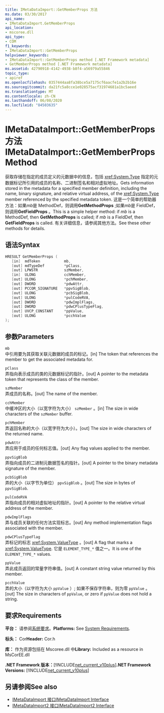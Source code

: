 ```yaml
---
title: IMetaDataImport::GetMemberProps 方法
ms.date: 03/30/2017
api_name:
- IMetaDataImport.GetMemberProps
api_location:
- mscoree.dll
api_type:
- COM
f1_keywords:
- IMetaDataImport::GetMemberProps
helpviewer_keywords:
- IMetaDataImport::GetMemberProps method [.NET Framework metadata]
- GetMemberProps method [.NET Framework metadata]
ms.assetid: 42790918-4142-4938-b8f4-a56979a55846
topic_type:
- apiref
ms.openlocfilehash: 0357444aa8fa38bce5a7175cf6aacfe1a2b2b16e
ms.sourcegitcommit: da21fc5a8cce1e028575acf31974681a1bc5aeed
ms.translationtype: MT
ms.contentlocale: zh-CN
ms.lasthandoff: 06/08/2020
ms.locfileid: "84503635"
---
```

# <a name="imetadataimportgetmemberprops-method"></a><span data-ttu-id="29755-102">IMetaDataImport::GetMemberProps 方法</span><span class="sxs-lookup"><span data-stu-id="29755-102">IMetaDataImport::GetMemberProps Method</span></span>
<span data-ttu-id="29755-103">获取存储在指定的成员定义的元数据中的信息，包括 <xref:System.Type> 指定的元数据标记所引用的成员的名称、二进制签名和相对虚拟地址。</span><span class="sxs-lookup"><span data-stu-id="29755-103">Gets information stored in the metadata for a specified member definition, including the name, binary signature, and relative virtual address, of the <xref:System.Type> member referenced by the specified metadata token.</span></span> <span data-ttu-id="29755-104">这是一个简单的帮助器方法：如果*mb*是 MethodDef，则调用**GetMethodProps** ;如果*mb*是 FieldDef，则调用**GetFieldProps** 。</span><span class="sxs-lookup"><span data-stu-id="29755-104">This is a simple helper method: if *mb* is a MethodDef, then **GetMethodProps** is called; if *mb* is a FieldDef, then **GetFieldProps** is called.</span></span> <span data-ttu-id="29755-105">有关详细信息，请参阅其他方法。</span><span class="sxs-lookup"><span data-stu-id="29755-105">See these other methods for details.</span></span>
  
## <a name="syntax"></a><span data-ttu-id="29755-106">语法</span><span class="sxs-lookup"><span data-stu-id="29755-106">Syntax</span></span>  
  
```cpp  
HRESULT GetMemberProps (  
   [in]  mdToken           mb,
   [out] mdTypeDef         *pClass,  
   [out] LPWSTR            szMember,
   [in]  ULONG             cchMember,
   [out] ULONG             *pchMember,
   [out] DWORD             *pdwAttr,  
   [out] PCCOR_SIGNATURE   *ppvSigBlob,
   [out] ULONG             *pcbSigBlob,
   [out] ULONG             *pulCodeRVA,
   [out] DWORD             *pdwImplFlags,
   [out] DWORD             *pdwCPlusTypeFlag,
   [out] UVCP_CONSTANT     *ppValue,  
   [out] ULONG             *pcchValue  
);  
```  
  
## <a name="parameters"></a><span data-ttu-id="29755-107">参数</span><span class="sxs-lookup"><span data-stu-id="29755-107">Parameters</span></span>  
 `mb`  
 <span data-ttu-id="29755-108">中引用要为其获取关联元数据的成员的标记。</span><span class="sxs-lookup"><span data-stu-id="29755-108">[in] The token that references the member to get the associated metadata for.</span></span>  
  
 `pClass`  
 <span data-ttu-id="29755-109">弄指向表示成员的类的元数据标记的指针。</span><span class="sxs-lookup"><span data-stu-id="29755-109">[out] A pointer to the metadata token that represents the class of the member.</span></span>  
  
 `szMember`  
 <span data-ttu-id="29755-110">弄成员的名称。</span><span class="sxs-lookup"><span data-stu-id="29755-110">[out] The name of the member.</span></span>  
  
 `cchMember`  
 <span data-ttu-id="29755-111">中缓冲区的大小（以宽字符为大小） `szMember` 。</span><span class="sxs-lookup"><span data-stu-id="29755-111">[in] The size in wide characters of the `szMember` buffer.</span></span>  
  
 `pchMember`  
 <span data-ttu-id="29755-112">弄返回名称的大小（以宽字符为大小）。</span><span class="sxs-lookup"><span data-stu-id="29755-112">[out] The size in wide characters of the returned name.</span></span>  
  
 `pdwAttr`  
 <span data-ttu-id="29755-113">弄应用于成员的任何标志值。</span><span class="sxs-lookup"><span data-stu-id="29755-113">[out] Any flag values applied to the member.</span></span>  
  
 `ppvSigBlob`  
 <span data-ttu-id="29755-114">弄指向成员的二进制元数据签名的指针。</span><span class="sxs-lookup"><span data-stu-id="29755-114">[out] A pointer to the binary metadata signature of the member.</span></span>  
  
 `pcbSigBlob`  
 <span data-ttu-id="29755-115">弄的大小（以字节为单位） `ppvSigBlob` 。</span><span class="sxs-lookup"><span data-stu-id="29755-115">[out] The size in bytes of `ppvSigBlob`.</span></span>  
  
 `pulCodeRVA`  
 <span data-ttu-id="29755-116">弄指向成员的相对虚拟地址的指针。</span><span class="sxs-lookup"><span data-stu-id="29755-116">[out] A pointer to the relative virtual address of the member.</span></span>  
  
 `pdwImplFlags`  
 <span data-ttu-id="29755-117">弄与成员关联的任何方法实现标志。</span><span class="sxs-lookup"><span data-stu-id="29755-117">[out] Any method implementation flags associated with the member.</span></span>  
  
 `pdwCPlusTypeFlag`  
 <span data-ttu-id="29755-118">弄标记的标志 <xref:System.ValueType> 。</span><span class="sxs-lookup"><span data-stu-id="29755-118">[out] A flag that marks a <xref:System.ValueType>.</span></span> <span data-ttu-id="29755-119">它是 `ELEMENT_TYPE_*` 值之一。</span><span class="sxs-lookup"><span data-stu-id="29755-119">It is one of the `ELEMENT_TYPE_*` values.</span></span>
  
 `ppValue`  
 <span data-ttu-id="29755-120">弄此成员返回的常量字符串值。</span><span class="sxs-lookup"><span data-stu-id="29755-120">[out] A constant string value returned by this member.</span></span>  
  
 `pcchValue`  
 <span data-ttu-id="29755-121">弄的大小（以字符为大小 `ppValue` ）; 如果不保存字符串，则为零 `ppValue` 。</span><span class="sxs-lookup"><span data-stu-id="29755-121">[out] The size in characters of `ppValue`, or zero if `ppValue` does not hold a string.</span></span>  
  
## <a name="requirements"></a><span data-ttu-id="29755-122">要求</span><span class="sxs-lookup"><span data-stu-id="29755-122">Requirements</span></span>  
 <span data-ttu-id="29755-123">**平台：** 请参阅[系统要求](../../get-started/system-requirements.md)。</span><span class="sxs-lookup"><span data-stu-id="29755-123">**Platforms:** See [System Requirements](../../get-started/system-requirements.md).</span></span>  
  
 <span data-ttu-id="29755-124">**标头：** Cor</span><span class="sxs-lookup"><span data-stu-id="29755-124">**Header:** Cor.h</span></span>  
  
 <span data-ttu-id="29755-125">**库：** 作为资源包括在 Mscoree.dll 中</span><span class="sxs-lookup"><span data-stu-id="29755-125">**Library:** Included as a resource in MsCorEE.dll</span></span>  
  
 <span data-ttu-id="29755-126">**.NET Framework 版本：**[!INCLUDE[net_current_v10plus](../../../../includes/net-current-v10plus-md.md)]</span><span class="sxs-lookup"><span data-stu-id="29755-126">**.NET Framework Versions:** [!INCLUDE[net_current_v10plus](../../../../includes/net-current-v10plus-md.md)]</span></span>  
  
## <a name="see-also"></a><span data-ttu-id="29755-127">另请参阅</span><span class="sxs-lookup"><span data-stu-id="29755-127">See also</span></span>

- [<span data-ttu-id="29755-128">IMetaDataImport 接口</span><span class="sxs-lookup"><span data-stu-id="29755-128">IMetaDataImport Interface</span></span>](imetadataimport-interface.md)
- [<span data-ttu-id="29755-129">IMetaDataImport2 接口</span><span class="sxs-lookup"><span data-stu-id="29755-129">IMetaDataImport2 Interface</span></span>](imetadataimport2-interface.md)
